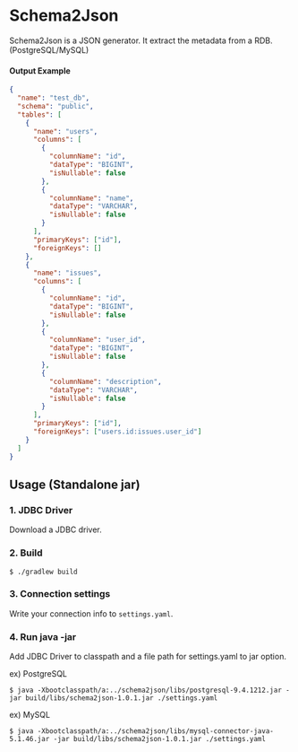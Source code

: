 # Schema2Json

Schema2Json is a JSON generator. It extract the metadata from a RDB.(PostgreSQL/MySQL)   

#### Output Example

```json
{
  "name": "test_db",
  "schema": "public",
  "tables": [
    {
      "name": "users",
      "columns": [
        {
          "columnName": "id",
          "dataType": "BIGINT",
          "isNullable": false
        },
        {
          "columnName": "name",
          "dataType": "VARCHAR",
          "isNullable": false
        }
      ],
      "primaryKeys": ["id"],
      "foreignKeys": []
    },
    {
      "name": "issues",
      "columns": [
        {
          "columnName": "id",
          "dataType": "BIGINT",
          "isNullable": false
        },
        {
          "columnName": "user_id",
          "dataType": "BIGINT",
          "isNullable": false
        },
        {
          "columnName": "description",
          "dataType": "VARCHAR",
          "isNullable": false
        }
      ],
      "primaryKeys": ["id"],
      "foreignKeys": ["users.id:issues.user_id"]
    }
  ]
}
```

## Usage (Standalone jar)

### 1. JDBC Driver

Download a JDBC driver.  

### 2. Build 

```
$ ./gradlew build
```

### 3. Connection settings

Write your connection info to `settings.yaml`.  

### 4. Run java -jar 

Add JDBC Driver to classpath and a file path for settings.yaml to jar option.

ex) PostgreSQL

```
$ java -Xbootclasspath/a:../schema2json/libs/postgresql-9.4.1212.jar -jar build/libs/schema2json-1.0.1.jar ./settings.yaml
```

ex) MySQL

```
$ java -Xbootclasspath/a:../schema2json/libs/mysql-connector-java-5.1.46.jar -jar build/libs/schema2json-1.0.1.jar ./settings.yaml
```

